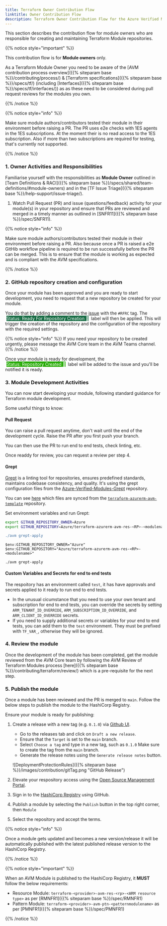 ```yaml
---
title: Terraform Owner Contribution Flow
linktitle: Owner Contribution Flow
description: Terraform Owner Contribution Flow for the Azure Verified Modules (AVM) program
---
```


This section describes the contribution flow for module owners who are responsible for creating and maintaining Terraform Module repositories.

{{% notice style="important" %}}

This contribution flow is for **Module owners** only.

As a Terraform Module Owner you need to be aware of the [AVM contribution process overview]({{% siteparam base %}}/contributing/process/) & [Terraform specifications]({{% siteparam base %}}/specs/tf/) (including [Interfaces]({{% siteparam base %}}/specs/tf/interfaces/)) as as these need to be considered during pull request reviews for the modules you own.

{{% /notice %}}

{{% notice style="info" %}}

Make sure module authors/contributors tested their module in their environment before raising a PR. The PR uses e2e checks with 1ES agents in the 1ES subscriptions. At the moment their is no read access to the 1ES subscription. Also if more than two subscriptions are required for testing, that's currently not supported.

{{% /notice %}}

### 1. Owner Activities and Responsibilities

<!-- TODO: Add TF Issue Triage once done -->
Familiarise yourself with the responsibilities as **Module Owner** outlined in [Team Definitions & RACI]({{% siteparam base %}}/specs/shared/team-definitions/#module-owners) and in the [TF Issue Triage]({{% siteparam base %}}/help-support/issue-triage/).

1. Watch Pull Request (PR) and issue (questions/feedback) activity for your module(s) in your repository and ensure that PRs are reviewed and merged in a timely manner as outlined in [SNFR11]({{% siteparam base %}}/spec/SNFR11).

{{% notice style="info" %}}

Make sure module authors/contributors tested their module in their environment before raising a PR. Also because once a PR is raised a e2e GitHib workflow pipeline is required to be run successfully before the PR can be merged. This is to ensure that the module is working as expected and is compliant with the AVM specifications.

{{% /notice %}}

### 2. GitHub repository creation and configuration

Once your module has been approved and you are ready to start development, you need to request that a new repository be created for your module.

You do that by adding a comment to the [issue](https://github.com/Azure/Azure-Verified-Modules/issues) with the `#RFRC` tag. The &nbsp;<mark style="background-image:none;white-space: nowrap;background-color:#136A41;color:white;">Status: Ready For Repository Creation 📝</mark>&nbsp; label will then be applied. This will trigger the creation of the repository and the configuration of the repository with the required settings.

{{% notice style="info" %}}
If you need your repository to be created urgently, please message the AVM Core team in the AVM Teams channel.
{{% /notice %}}

Once your module is ready for development, the &nbsp;<mark style="background-image:none;white-space: nowrap;background-color:#27AB03;color:white;">Status: Repository Created 📄</mark>&nbsp; label will be added to the issue and you'll be notified it is ready.

### 3. Module Development Activities

You can now start developing your module, following standard guidance for Terraform module development.

Some useful things to know:

#### Pull Request

You can raise a pull request anytime, don't wait until the end of the development cycle. Raise the PR after you first push your branch.

You can then use the PR to run end to end tests, check linting, etc.

Once readdy for review, you can request a review per step 4.

#### Grept

[Grept](https://github.com/Azure/grept) is a linting tool for repositories, ensures predefined standards, maintains codebase consistency, and quality.
It's using the grept configuration files from the [Azure-Verified-Modules-Grept](https://github.com/Azure/Azure-Verified-Modules-Grept) repository.

You can see [here](https://github.com/Azure/Azure-Verified-Modules-Grept/blob/main/terraform/synced_files.grept.hcl) which files are synced from the [`terraform-azurerm-avm-template`](https://github.com/Azure/terraform-azurerm-avm-template) repository.

Set environment variables and run Grept:

```bash
export GITHUB_REPOSITORY_OWNER=Azure
export GITHUB_REPOSITORY=Azure/terraform-azurerm-avm-res-<RP>-<modulename>"

./avm grept-apply
```

```pwsh
$env:GITHUB_REPOSITORY_OWNER="Azure"
$env:GITHUB_REPOSITORY="Azure/terraform-azurerm-avm-res-<RP>-<modulename>"

./avm grept-apply
```

#### Custom Variables and Secrets for end to end tests

The respoitory has an environment called `test`, it has have approvals and secrets applied to it ready to run end to end tests.

- In the unusual cicumstance that you need to use your own tenant and subscription for end to end tests, you can override the secrets by setting `ARM_TENANT_ID_OVERRIDE`, `ARM_SUBSCRIPTION_ID_OVERRIDE`, and `ARM_CLIENT_ID_OVERRIDE` secrets.
- If you need to supply additional secrets or variables for your end to end tests, you can add them to the `test` environment. They must be prefixed with `TF_VAR_`, otherwise they will be ignored.

### 4. Review the module

Once the development of the module has been completed, get the module reviewed from the AVM Core team by following the AVM Review of Terraform Modules process [here]({{% siteparam base %}}/contributing/terraform/review/) which is a pre-requisite for the next step.

### 5. Publish the module

Once a module has been reviewed and the PR is merged to `main`. Follow the below steps to publish the module to the HashiCorp Registry.

Ensure your module is ready for publishing:

1. Create a release with a new tag (e.g. `0.1.0`) via [Github UI](https://docs.github.com/en/repositories/releasing-projects-on-github/managing-releases-in-a-repository).
    - Go to the releases tab and click on `Draft a new release`.
    - Ensure that the `Target` is set to the `main` branch.
    - Select `Choose a tag` and type in a new tag, such as `0.1.0` Make sure to create the tag from the `main` branch.
    - Generate the release notes using the `Generate release notes` button.

    ![DeploymentProtectionRules]({{% siteparam base %}}/images/contribution/gitTag.png "GitHub Release")

2. Elevate your respository access using the [Open Source Management Portal](https://aka.ms/opensource/portal).
3. Sign in to the [HashiCorp Registry](https://registry.terraform.io/) using GitHub.
4. Publish a module by selecting the `Publish` button in the top right corner, then `Module`
5. Select the repository and accept the terms.

{{% notice style="info" %}}

Once a module gets updated and becomes a new version/release it will be automatically published with the latest published release version to the HashiCorp Registry.

{{% /notice %}}

{{% notice style="important" %}}

When an AVM Module is published to the HashiCorp Registry, it **MUST** follow the below requirements:

- Resource Module: `terraform-<provider>-avm-res-<rp>-<ARM resource type>` as per [RMNFR1]({{% siteparam base %}}/spec/RMNFR1)
- Pattern Module: `terraform-<provider>-avm-ptn-<patternmodulename>` as per [PMNFR1]({{% siteparam base %}}/spec/PMNFR1)

{{% /notice %}}
